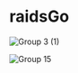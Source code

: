# raidsGo
![Group 3 (1)](https://user-images.githubusercontent.com/11879767/81464534-fcc44880-9198-11ea-864a-09dad9c4e3ef.png)

![Group 15](https://user-images.githubusercontent.com/11879767/81464593-680e1a80-9199-11ea-935c-fa44f6007ef6.png)
